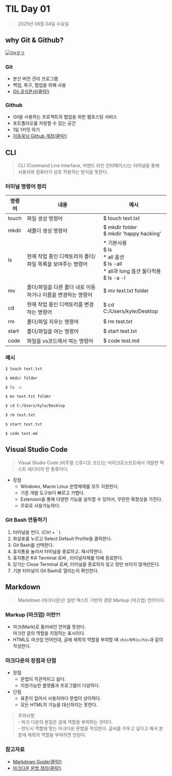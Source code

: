 # TIL Day 01

>2025년 06월 04일 수요일

## why Git & Github?

![Git로고](https://user-images.githubusercontent.com/49775540/168756716-68f9aebb-380f-4897-8141-78d8403f6113.png)

### Git

- 분산 버전 관리 프로그램  
- 백업, 복구, 협업을 위해 사용  
- [Git 공식문서(클릭!)](https://git-scm.com/book/ko/v2)

### Github

- Git을 사용하는 프로젝트의 협업을 위한 웹호스팅 서비스
- 포트폴리오를 자랑할 수 있는 공간
- 1일 1커밋 하기
- [이동욱님 Github 계정(클릭!)](https://github.com/jojoldu)




## CLI

> CLI (Command Line Interface, 커맨드 라인 인터페이스)는 터미널을 통해   
사용자와 컴퓨터가 상호 작용하는 방식을 뜻한다.

### 터미널 명령어 정리

| **명령어** | **내용** | **예시** |
| --- | --- | --- |
| touch | 파일 생성 명령어 | $ touch text.txt
| mkdir | 새폴더 생성 명령어 | $ mkdir folder <br> $ mkdir 'happy hacking'
| ls | 현재 작업 중인 디렉토리의 폴더/파일 목록을 보여주는 명령어 | * 기본사용 <br> $ ls <br> * all 옵션 <br> $ ls -all <br> * all과 long 옵션 둘다적용 <br> $ ls -a -l
| mv | 폴더/파일을 다른 폴더 내로 이동 하거나 이름을 변경하는 명령어 | $ mv text.txt folder |
| cd | 현재 작업 중인 디렉토리를 변경하는 명령어 | $ cd C:/Users/kyle/Desktop |
| rm | 폴더/파일 지우는 명령어 | $ rm test.txt | 
| start | 폴더/파일을 여는 명령어 | $ start test.txt
| code | 파일을 vs코드에서 여는 명령어 | $ code test.md

### 예시

```bash
$ touch text.txt

$ mkdir folder

$ ls -a

$ mv text.txt folder

$ cd C:/Users/kyle/Desktop

$ rm test.txt

$ start test.txt

$ code test.md
```
## Visual Studio Code

> Visual Studio Code (비주얼 스튜디오 코드)는 마이크로소프트에서 개발한 텍스트 에디터의 한 종류이다.

- 장점
  - Windows, Macm Linux 운영체제를 모두 지원한다.
  - 기존 개발 도구보다 빠르고 가볍다.
  - Extension을 통해 다양한 기능을 설치할 수 있어서, 무한한 확장성을 가진다.
  - 무료로 사용가능하다.

### Git Bash 연동하기

1. 터미널을 연다. (Ctrl + ` )
2. 화살표를 누르고 Select Default Profile을 클릭한다.
3. Git Bash를 선택한다.
4. 휴지통을 눌러서 터미널을 종료하고. 재시작한다.
5. 휴지통은 Kill Terminal 로써 , 터미널자체를 아예 종료한다.
6. 닫기는 Close Terminal 로써, 터미널을 종료하지 않고 창만 보이지 않게만든다.
7. 기본 터미널이 Git Bash로 열리는지 확인한다.


## Markdown

> Markdown (마크다운)은 일반 텍스트 기반의 경량 Markup (마크업) 언어이다.

### Markup (마크업) 이란?!
  - 마크(Mark)로 둘러싸인 언어를 뜻한다.  
  마크란 글의 역할을 지정하는 표시이다.
  - HTML도 마크업 언어인데, 글에 제목의 역할을 부여할 때 `<h1>제목1</h1>`과 같이 작성한다.

### 마크다운의 장점과 단점
  - 장점
    - 문법이 직관적이고 쉽다.
    - 지원가능한 플랫폼과 프로그램이 다양하다.
  - 단점
    - 표준이 없어서 사용자마다 문법이 상이하다.
    - 모든 HTML의 기능을 대신하지는 못한다.
  
> 주의사항  
    - 마크 다운의 본질은 글에 역할을 부여하는 것이다.  
    - 반드시 역할에 맞는 마크다운 문법을 작성한다. 글씨를 키우고 싶다고 해서 본문에 제목의 역할을 부여하면 안된다.
  

### 참고자료

- [Markdown Guide(클릭!)](https://www.markdownguide.org/basic-syntax/)
- [마크다운 문법 정리(클릭!)](https://gist.github.com/ihoneymon/652be052a0727ad59601)

